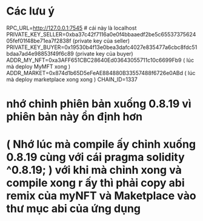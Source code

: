 # Các lưu ý 

RPC_URL=http://127.0.0.1:7545 # cái này là localhost
PRIVATE_KEY_SELLER=0xba37c42f7116a0e0f4bbaaedf2be5c6553737562405fef01f48be71ea7f2838f (private key của seller)
PRIVATE_KEY_BUYER=0x19530b4f13e0bea3dafc4027e835477a6cbc8fdc51bdaa7ad4e98853f49f6c89 (private key của buyer)
ADDR_MY_NFT=0xa3AFF651CBC28640Ed03643055711c10c6699Fb9 ( lúc mà deploy MyMFT xong )
ADDR_MARKET=0x874d1b65D5eFeAE884880B33557488f6726e0ABd ( lúc mà deploy marketplace xong xong )
CHAIN_ID=1337

# nhớ chỉnh phiên bản xuống 0.8.19 vì phiên bản này ổn định hơn 
# ( Nhớ lúc mà compile ấy chỉnh xuống 0.8.19 cùng với cái pragma solidity ^0.8.19; ) với khi mà chỉnh xong và compile xong r ấy thì phải copy abi remix của myNFT và Maketplace vào thư mục abi của ứng dụng 